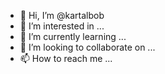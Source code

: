 - 👋 Hi, I’m @kartalbob
- 👀 I’m interested in ...
- 🌱 I’m currently learning ...
- 💞️ I’m looking to collaborate on ...
- 📫 How to reach me ...

<!---
kartalbob/kartalbob is a ✨ special ✨ repository because its `README.md` (this file) appears on your GitHub profile.
You can click the Preview link to take a look at your changes.
--->
